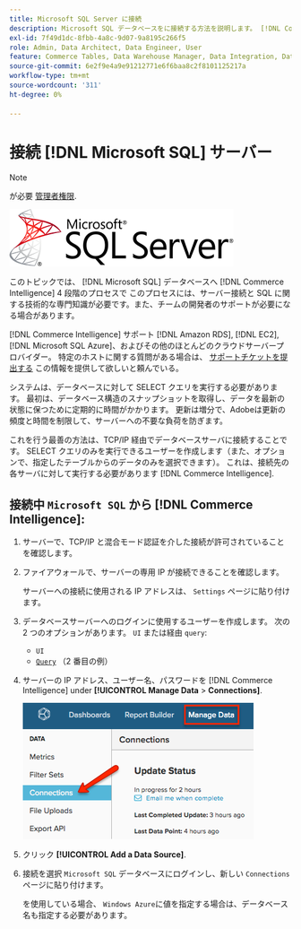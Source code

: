 ```yaml
---
title: Microsoft SQL Server に接続
description: Microsoft SQL データベースをに接続する方法を説明します。 [!DNL Commerce Intelligence] 4 段階のプロセスで
exl-id: 7f49d1dc-8fbb-4a8c-9d07-9a8195c266f5
role: Admin, Data Architect, Data Engineer, User
feature: Commerce Tables, Data Warehouse Manager, Data Integration, Data Import/Export, SQL Report Builder
source-git-commit: 6e2f9e4a9e91212771e6f6baa8c2f8101125217a
workflow-type: tm+mt
source-wordcount: '311'
ht-degree: 0%

---
```


# 接続 [!DNL Microsoft SQL] サーバー

>[!NOTE]
>
>が必要 [管理者権限](../../../administrator/user-management/user-management.md).

![](../../../assets/MicrosoftSQLServer-logo.png)

このトピックでは、 [!DNL Microsoft SQL] データベースへ [!DNL Commerce Intelligence] 4 段階のプロセスで このプロセスには、サーバー接続と SQL に関する技術的な専門知識が必要です。また、チームの開発者のサポートが必要になる場合があります。

[!DNL Commerce Intelligence] サポート [!DNL Amazon RDS], [!DNL EC2], [!DNL Microsoft SQL Azure]、およびその他のほとんどのクラウドサーバープロバイダー。 特定のホストに関する質問がある場合は、 [サポートチケットを提出する](https://experienceleague.adobe.com/docs/commerce-knowledge-base/kb/troubleshooting/miscellaneous/mbi-service-policies.html) この情報を提供して欲しいと頼んでいる。

システムは、データベースに対して SELECT クエリを実行する必要があります。 最初は、データベース構造のスナップショットを取得し、データを最新の状態に保つために定期的に時間がかかります。 更新は増分で、Adobeは更新の頻度と時間を制限して、サーバーへの不要な負荷を防ぎます。

これを行う最善の方法は、TCP/IP 経由でデータベースサーバに接続することです。 SELECT クエリのみを実行できるユーザーを作成します（また、オプションで、指定したテーブルからのデータのみを選択できます）。 これは、接続先の各サーバに対して実行する必要があります [!DNL Commerce Intelligence].

## 接続中 `Microsoft SQL` から [!DNL Commerce Intelligence]:

1. サーバーで、TCP/IP と混合モード認証を介した接続が許可されていることを確認します。

1. ファイアウォールで、サーバーの専用 IP が接続できることを確認します。

   サーバーへの接続に使用される IP アドレスは、 `Settings` ページに貼り付けます。

1. データベースサーバーへのログインに使用するユーザーを作成します。 次の 2 つのオプションがあります。 `UI` または経由 `query`:
   * `UI`
   * [`Query`](http://sqlserverplanet.com/security/add-user) （2 番目の例）

1. サーバーの IP アドレス、ユーザー名、パスワードを [!DNL Commerce Intelligence] under **[!UICONTROL Manage Data** > **Connections]**.

   ![](../../../assets/manage-data-connections.png)

1. クリック **[!UICONTROL Add a Data Source]**.

1. 接続を選択 `Microsoft SQL` データベースにログインし、新しい `Connections` ページに貼り付けます。

   を使用している場合、 `Windows Azure`に値を指定する場合は、データベース名も指定する必要があります。
